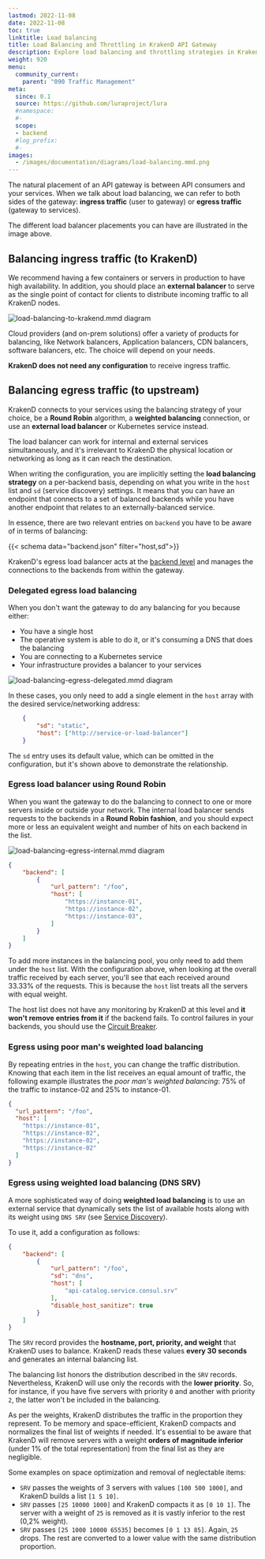 ```yaml
---
lastmod: 2022-11-08
date: 2022-11-08
toc: true
linktitle: Load balancing
title: Load Balancing and Throttling in KrakenD API Gateway
description: Explore load balancing and throttling strategies in KrakenD API Gateway to ensure optimal performance and resource utilization
weight: 920
menu:
  community_current:
    parent: "090 Traffic Management"
meta:
  since: 0.1
  source: https://github.com/luraproject/lura
  #namespace:
  #-
  scope:
  - backend
  #log_prefix:
  #-
images:
  - /images/documentation/diagrams/load-balancing.mmd.png
---
```

The natural placement of an API gateway is between API consumers and your services. When we talk about load balancing, we can refer to both sides of the gateway: **ingress traffic** (user to gateway) or **egress traffic** (gateway to services).

The different load balancer placements you can have are illustrated in the image above.


## Balancing ingress traffic (to KrakenD)
We recommend having a few containers or servers in production to have high availability. In addition, you should place an **external balancer** to serve as the single point of contact for clients to distribute incoming traffic to all KrakenD nodes.

![load-balancing-to-krakend.mmd diagram](/images/documentation/diagrams/load-balancing-to-krakend.mmd.png)

Cloud providers (and on-prem solutions) offer a variety of products for balancing, like Network balancers, Application balancers, CDN balancers, software balancers, etc. The choice will depend on your needs.

**KrakenD does not need any configuration** to receive ingress traffic.

## Balancing egress traffic (to upstream)
KrakenD connects to your services using the balancing strategy of your choice, be a **Round Robin** algorithm, a **weighted balancing** connection, or use an **external load balancer** or Kubernetes service instead.

The load balancer can work for internal and external services simultaneously, and it's irrelevant to KrakenD the physical location or networking as long as it can reach the destination.

When writing the configuration, you are implicitly setting the **load balancing strategy** on a per-backend basis, depending on what you write in the `host` list and `sd` (service discovery) settings. It means that you can have an endpoint that connects to a set of balanced backends while you have another endpoint that relates to an externally-balanced service.

In essence, there are two relevant entries on `backend` you have to be aware of in terms of balancing:

{{< schema data="backend.json" filter="host,sd">}}

KrakenD's egress load balancer acts at the [backend level](/docs/backends/) and manages the connections to the backends from within the gateway.

### Delegated egress load balancing
When you don't want the gateway to do any balancing for you because either:

- You have a single host
- The operative system is able to do it, or it's consuming a DNS that does the balancing
- You are connecting to a Kubernetes service
- Your infrastructure provides a balancer to your services

![load-balancing-egress-delegated.mmd diagram](/images/documentation/diagrams/load-balancing-egress-delegated.mmd.png)


In these cases, you only need to add a single element in the `host` array with the desired service/networking address:

```json
    {
        "sd": "static",
        "host": ["http://service-or-load-balancer"]
    }
```

The `sd` entry uses its default value, which can be omitted in the configuration, but it's shown above to demonstrate the relationship.

### Egress load balancer using Round Robin
When you want the gateway to do the balancing to connect to one or more servers inside or outside your network. The internal load balancer sends requests to the backends in a **Round Robin fashion**, and you should expect more or less an equivalent weight and number of hits on each backend in the list.

![load-balancing-egress-internal.mmd diagram](/images/documentation/diagrams/load-balancing-egress-internal.mmd.png)

```json
{
    "backend": [
        {
            "url_pattern": "/foo",
            "host": [
                "https://instance-01",
                "https://instance-02",
                "https://instance-03",
            ]
        }
    ]
}
```
To add more instances in the balancing pool, you only need to add them under the `host` list. With the configuration above, when looking at the overall traffic received by each server, you'll see that each received around 33.33% of the requests. This is because the `host` list treats all the servers with equal weight.

The host list does not have any monitoring by KrakenD at this level and **it won't remove entries from it** if the backend fails. To control failures in your backends, you should use the [Circuit Breaker](/docs/backends/circuit-breaker/).

### Egress using poor man's weighted load balancing
By repeating entries in the `host`, you can change the traffic distribution. Knowing that each item in the list receives an equal amount of traffic, the following example illustrates the *poor man's weighted balancing*: 75% of the traffic to instance-02 and 25% to instance-01.

```json
{
  "url_pattern": "/foo",
  "host": [
    "https://instance-01",
    "https://instance-02",
    "https://instance-02",
    "https://instance-02"
  ]
}
```
### Egress using weighted load balancing (DNS SRV)
A more sophisticated way of doing **weighted load balancing** is to use an external service that dynamically sets the list of available hosts along with its weight using `DNS SRV` (see [Service Discovery](/docs/backends/service-discovery/)).

To use it, add a configuration as follows:

```json
{
    "backend": [
        {
            "url_pattern": "/foo",
            "sd": "dns",
            "host": [
                "api-catalog.service.consul.srv"
            ],
            "disable_host_sanitize": true
        }
    ]
}
```
The `SRV` record provides the **hostname, port, priority, and weight** that KrakenD uses to balance. KrakenD reads these values **every 30 seconds** and generates an internal balancing list.

The balancing list honors the distribution described in the `SRV` records. Nevertheless, KrakenD will use only the records with the **lower priority**. So, for instance, if you have five servers with priority `0` and another with priority `2`, the latter won't be included in the balancing.

As per the weights, KrakenD distributes the traffic in the proportion they represent. To be memory and space-efficient, KrakenD compacts and normalizes the final list of weights if needed. It's essential to be aware that KrakenD will remove servers with a weight **orders of magnitude inferior** (under 1% of the total representation) from the final list as they are negligible.

Some examples on space optimization and removal of neglectable items:
- `SRV` passes the weights of 3 servers with values `[100 500 1000]`, and KrakenD builds a list `[1 5 10]`.
- `SRV` passes `[25 10000 1000]` and KrakenD compacts it as `[0 10 1]`. The server with a weight of `25` is removed as it is vastly inferior to the rest (0,2% weight).
- `SRV` passes `[25 1000 10000 65535]` becomes `[0 1 13 85]`. Again, `25` drops. The rest are converted to a lower value with the same distribution proportion.